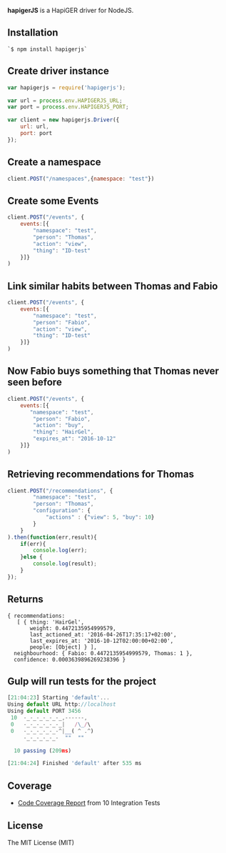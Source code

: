 **hapigerJS** is a HapiGER driver for NodeJS.

## Installation

    `$ npm install hapigerjs`
    
## Create driver instance
```js
var hapigerjs = require('hapigerjs');

var url = process.env.HAPIGERJS_URL;
var port = process.env.HAPIGERJS_PORT;

var client = new hapigerjs.Driver({
    url: url,
    port: port
});
```

## Create a namespace
```js
client.POST("/namespaces",{namespace: "test"})
```
    
## Create some Events
```js
client.POST("/events", {
    events:[{
        "namespace": "test",
        "person": "Thomas",
        "action": "view",
        "thing": "ID-test"
    }]}
)
```

## Link similar habits between Thomas and Fabio
```js
client.POST("/events", {
    events:[{
        "namespace": "test",
        "person": "Fabio",
        "action": "view",
        "thing": "ID-test"
    }]}
)
```

## Now Fabio buys something that Thomas never seen before
```js
client.POST("/events", {
    events:[{
       "namespace": "test",
        "person": "Fabio",
        "action": "buy",
        "thing": "HairGel",
        "expires_at": "2016-10-12"
    }]}
)
```

## Retrieving recommendations for Thomas
```js
client.POST("/recommendations", {
        "namespace": "test",
        "person": "Thomas",
        "configuration": {
            "actions" : {"view": 5, "buy": 10}
        }
    }
).then(function(err,result){
    if(err){
        console.log(err);
    }else {
        console.log(result);
    }
});
```

## Returns
```
{ recommendations: 
   [ { thing: 'HairGel',
       weight: 0.4472135954999579,
       last_actioned_at: '2016-04-26T17:35:17+02:00',
       last_expires_at: '2016-10-12T02:00:00+02:00',
       people: [Object] } ],
  neighbourhood: { Fabio: 0.4472135954999579, Thomas: 1 },
  confidence: 0.0003639896269238396 }
```


## Gulp will run tests for the project 
```js
[21:04:23] Starting 'default'...
Using default URL http://localhost
Using default PORT 3456
 10  -_-_-_-_-_-_,------,
 0   -_-_-_-_-_-_|   /\_/\
 0   -_-_-_-_-_-^|__( ^ .^)
     -_-_-_-_-_-  ""  ""

  10 passing (209ms)

[21:04:24] Finished 'default' after 535 ms

```

## Coverage
* [Code Coverage Report][coverage-url] from 10 Integration Tests


## License 
The MIT License (MIT)


[coverage-url]: https://rawgit.com/thomasmodeneis/hapigerjs/master/coverage/lcov-report/index.html
